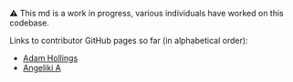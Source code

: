 :warning: This md is a work in progress, various individuals have worked on this codebase. 

Links to contributor GitHub pages so far (in alphabetical order):
- [Adam Hollings](https://github.com/AdamHollings)
- [Angeliki A](https://github.com/AngelikiA)

